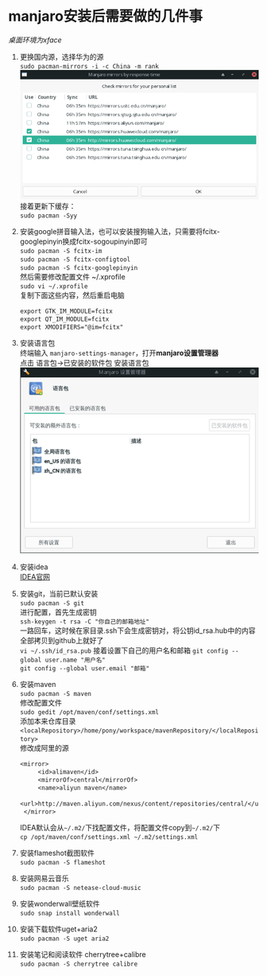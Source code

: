 # manjaro安装后需要做的几件事

*桌面环境为xface*

1. 更换国内源，选择华为的源  
`sudo pacman-mirrors -i -c China -m rank`  
![更换源](./picture/2021-01-10_12-07.png)  
接着更新下缓存：  
`sudo pacman -Syy`  

2. 安装google拼音输入法，也可以安装搜狗输入法，只需要将fcitx-googlepinyin换成fcitx-sogoupinyin即可  
   `sudo pacman -S fcitx-im`  
   `sudo pacman -S fcitx-configtool`  
   `sudo pacman -S fcitx-googlepinyin`  
   然后需要修改配置文件 ~/.xprofile  
   `sudo vi ~/.xprofile`  
   复制下面这些内容，然后重启电脑  
   ```
   export GTK_IM_MODULE=fcitx
   export QT_IM_MODULE=fcitx
   export XMODIFIERS="@im=fcitx"
   ```
   
3. 安装语言包  
终端输入 `manjaro-settings-manager`，打开**manjaro设置管理器**  
点击 语言包->已安装的软件包 安装语言包
![语言包](./picture/2021-01-10_13-07.png)

4. 安装idea  
   [IDEA官网](https://www.jetbrains.com/idea/download/#section=linux)  

5. 安装git，当前已默认安装  
   `sudo pacman -S git`  
   进行配置，首先生成密钥  
   `ssh-keygen -t rsa -C "你自己的邮箱地址"`  
   一路回车，这时候在家目录.ssh下会生成密钥对，将公钥id_rsa.hub中的内容全部拷贝到github上就好了  
   `vi ~/.ssh/id_rsa.pub`
   接着设置下自己的用户名和邮箱
   `git config --global user.name "用户名"`  
   `git config --global user.email "邮箱"`  

6. 安装maven  
   `sudo pacman -S maven`  
   修改配置文件  
   `sudo gedit /opt/maven/conf/settings.xml`  
   添加本来仓库目录  
   `<localRepository>/home/pony/workspace/mavenRepository/</localRepository>`  
   修改成阿里的源  
   ```
   <mirror>
	    <id>alimaven</id>
	    <mirrorOf>central</mirrorOf>
	    <name>aliyun maven</name>
	    <url>http://maven.aliyun.com/nexus/content/repositories/central/</url>
    </mirror>
    ```  
    IDEA默认会从`~/.m2/`下找配置文件，将配置文件copy到`~/.m2/`下  
    `cp /opt/maven/conf/settings.xml ~/.m2/settings.xml`
  
7. 安装flameshot截图软件  
   `sudo pacman -S flameshot`  
8. 安装网易云音乐  
   `sudo pacman -S netease-cloud-music`

9. 安装wonderwall壁纸软件  
   `sudo snap install wonderwall`  

10. 安装下载软件uget+aria2  
   `sudo pacman -S uget aria2`  

11. 安装笔记和阅读软件 cherrytree+calibre  
   `sudo pacman -S cherrytree calibre`